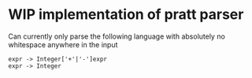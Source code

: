 # WIP implementation of pratt parser

Can currently only parse the following language with absolutely no whitespace anywhere in the input

```
expr -> Integer['+'|'-']expr
expr -> Integer
```

